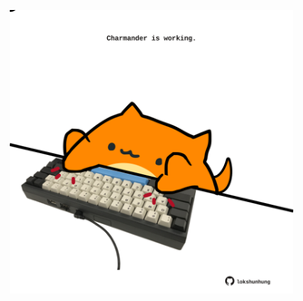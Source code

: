 <!-- built at 26/08/2023, 01:19:12 UTC -->
<p align="center">
  <img width="500" height="500" src="./ReadmeImage.svg">
</p>
